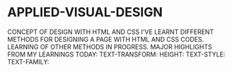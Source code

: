 # APPLIED-VISUAL-DESIGN
CONCEPT OF DESIGN WITH HTML AND CSS
I'VE LEARNT DIFFERENT METHODS FOR DESIGNING A PAGE WITH HTML AND CSS CODES.
LEARNING OF OTHER METHODS IN PROGRESS.
MAJOR HIGHLIGHTS FROM MY LEARNINGS TODAY:
TEXT-TRANSFORM:
HEIGHT:
TEXT-STYLE:
TEXT-FAMILY:
